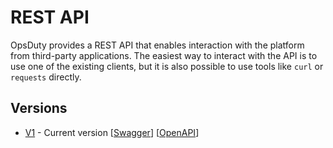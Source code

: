 # REST API

OpsDuty provides a REST API that enables interaction with the platform from
third-party applications. The easiest way to interact with the API is to use one
of the existing clients, but it is also possible to use tools like `curl` or
`requests` directly.

## Versions

- [V1](https://opsduty.io/api/v1) - Current version [[Swagger](swagger.md)]
  [[OpenAPI](openapi.md)]
